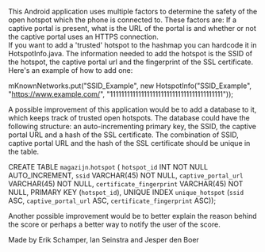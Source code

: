 This Android application uses multiple factors to determine the safety of the open hotspot which the phone is connected to. These factors are: If a captive portal is present, what is the URL of the portal is and whether or not the captive portal uses an HTTPS connection.  
If you want to add a 'trusted' hotspot to the hashmap you can hardcode it in HotspotInfo.java. The information needed to add the hotspot is the SSID of the hotspot, the captive portal url and the fingerprint of the SSL certificate. Here's an example of how to add one:  
 
mKnownNetworks.put("SSID_Example", new HotspotInfo("SSID_Example", "https://www.example.com/", "1111111111111111111111111111111111111111")); 
 
A possible improvement of this application would be to add a database to it, which keeps track of trusted open hotspots. The database could have the following structure: an auto-incrementing primary key, the SSID, the captive portal URL and a hash of the SSL certificate. The combination of SSID, captive portal URL and the hash of the SSL certificate should be unique in the table. 

CREATE TABLE `magazijn`.`hotspot` ( 
 `hotspot_id` INT NOT NULL AUTO_INCREMENT, 
 `ssid` VARCHAR(45) NOT NULL, 
 `captive_portal_url` VARCHAR(45) NOT NULL, 
 `certificate_fingerprint` VARCHAR(45) NOT NULL, 
 PRIMARY KEY (`hotspot_id`), 
 UNIQUE INDEX `unique_hotspot` (`ssid` ASC, `captive_portal_url` ASC, `certificate_fingerprint` ASC)); 
 
Another possible improvement would be to better explain the reason behind the score or perhaps a better way to notify the user of the score. 
 
Made by Erik Schamper, Ian Seinstra and Jesper den Boer 
